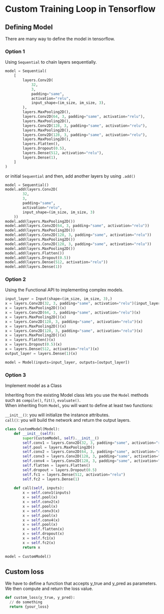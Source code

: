 # Custom Training Loop in Tensorflow

## Defining Model
There are many way to define the model in tensorflow.

### Option 1
Using ```Sequential``` to chain layers sequentially.
```python
model = Sequential(
    [
        layers.Conv2D(
            32,
            3,
            padding="same",
            activation="relu",
            input_shape=(im_size, im_size, 3),
        ),
        layers.MaxPooling2D(),
        layers.Conv2D(64, 3, padding="same", activation="relu"),
        layers.MaxPooling2D(),
        layers.Conv2D(128, 3, padding="same", activation="relu"),
        layers.MaxPooling2D(),
        layers.Conv2D(128, 3, padding="same", activation="relu"),
        layers.MaxPooling2D(),
        layers.Flatten(),
        layers.Dropout(0.5),
        layers.Dense(512, activation="relu"),
        layers.Dense(1),
    ]
)
```

or initial ```Sequential``` and then, add another layers by using ```.add()```

```python
model = Sequential()
model.add(layers.Conv2D(
        32,
        3,
        padding="same",
        activation="relu",
        input_shape=(im_size, im_size, 3)
    ))
model.add(layers.MaxPooling2D())
model.add(layers.Conv2D(64, 3, padding="same", activation="relu"))
model.add(layers.MaxPooling2D())
model.add(layers.Conv2D(128, 3, padding="same", activation="relu"))
model.add(layers.MaxPooling2D())
model.add(layers.Conv2D(128, 3, padding="same", activation="relu"))
model.add(layers.MaxPooling2D())
model.add(layers.Flatten())
model.add(layers.Dropout(0.5))
model.add(layers.Dense(512, activation="relu"))
model.add(layers.Dense(1))
```

### Option 2
Using the Functional API to implementing complex models.
```python
input_layer = Input(shape=(im_size, im_size, 3),)
x = layers.Conv2D(32, 3, padding="same", activation="relu")(input_layer)
x = layers.MaxPooling2D()(x)
x = layers.Conv2D(64, 3, padding="same", activation="relu")(x)
x = layers.MaxPooling2D()(x)
x = layers.Conv2D(128, 3, padding="same", activation="relu")(x)
x = layers.MaxPooling2D()(x)
x = layers.Conv2D(128, 3, padding="same", activation="relu")(x)
x = layers.MaxPooling2D()(x)
x = layers.Flatten()(x)
x = layers.Dropout(0.5)(x)
x = layers.Dense(512, activation="relu")(x)
output_layer = layers.Dense(1)(x)

model = Model(inputs=input_layer, outputs=[output_layer])
```

### Option 3
Implement model as a Class

Inheriting from the existing Model class lets you use the ```Model``` methods such as ```compile()```, ```fit()```, ```evaluate()```.  
When inheriting from ```Model```, you will want to define at least two functions:  

```__init__()```: you will initialize the instance attributes.  
```call()```: you will build the network and return the output layers.

```python
class CustomModel(Model):
    def __init__(self):
        super(CustomModel, self).__init__()
        self.conv1 = layers.Conv2D(32, 3, padding="same", activation="relu")
        self.pool = layers.MaxPooling2D()
        self.conv2 = layers.Conv2D(64, 3, padding="same", activation="relu")
        self.conv3 = layers.Conv2D(128, 3, padding="same", activation="relu")
        self.conv4 = layers.Conv2D(128, 3, padding="same", activation="relu")
        self.flatten = layers.Flatten()
        self.dropout = layers.Dropout(0.5)
        self.fc1 = layers.Dense(512, activation="relu")
        self.fc2 = layers.Dense(1)
        
    def call(self, inputs):
        x = self.conv1(inputs)
        x = self.pool(x)
        x = self.conv2(x)
        x = self.pool(x)
        x = self.conv3(x)
        x = self.pool(x)
        x = self.conv4(x)
        x = self.pool(x)
        x = self.flatten(x)
        x = self.dropout(x)
        x = self.fc1(x)
        x = self.fc2(x)
        return x
    
model = CustomModel()
```

## Custom loss
We have to define a function that accepts y_true and y_pred as parameters. We then compute and return the loss value.
```python
def custom_loss(y_true, y_pred):
  // do something
  return {your_loss}
```

